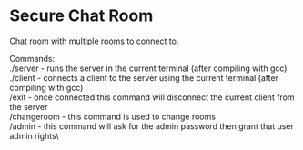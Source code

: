 # Secure Chat Room

Chat room with multiple rooms to connect to.

Commands:\
./server - runs the server in the current terminal (after compiling with gcc)\
./client - connects a client to the server using the current terminal (after compiling with gcc)\
/exit - once connected this command will disconnect the current client from the server\
/changeroom - this command is used to change rooms\
/admin - this command will ask for the admin password then grant that user admin rights\

